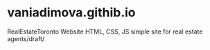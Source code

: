 # vaniadimova.githib.io
RealEstateToronto Website
HTML, CSS, JS simple site for real estate agents/draft/
